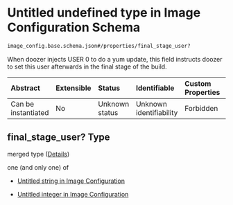 # Untitled undefined type in Image Configuration Schema

```txt
image_config.base.schema.json#/properties/final_stage_user?
```

When doozer injects USER 0 to do a yum update, this field instructs doozer to set this user afterwards in the final stage of the build.

| Abstract            | Extensible | Status         | Identifiable            | Custom Properties | Additional Properties | Access Restrictions | Defined In                                                                                      |
| :------------------ | :--------- | :------------- | :---------------------- | :---------------- | :-------------------- | :------------------ | :---------------------------------------------------------------------------------------------- |
| Can be instantiated | No         | Unknown status | Unknown identifiability | Forbidden         | Allowed               | none                | [image\_config.base.schema.json\*](../out/image_config.base.schema.json "open original schema") |

## final\_stage\_user? Type

merged type ([Details](image_config-properties-final_stage_user.md))

one (and only one) of

*   [Untitled string in Image Configuration](image_config-properties-final_stage_user-oneof-0.md "check type definition")

*   [Untitled integer in Image Configuration](image_config-properties-final_stage_user-oneof-1.md "check type definition")
